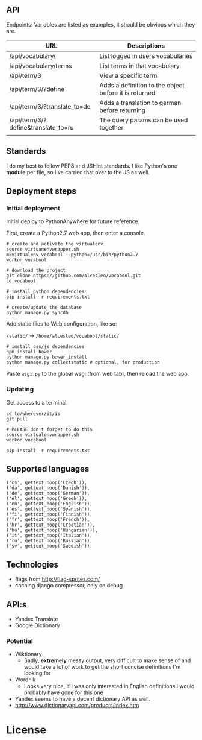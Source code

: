 ## API

Endpoints:
Variables are listed as examples, it should be obvious which they are.

|                 URL                 |                      Descriptions                     |
| ----------------------------------- | ----------------------------------------------------- |
| /api/vocabulary/                    | List logged in users vocabularies                     |
| /api/vocabulary/terms               | List terms in that vocabulary                         |
| /api/term/3                         | View a specific term                                  |
| /api/term/3/?define                 | Adds a definition to the object before it is returned |
| /api/term/3/?translate_to=de        | Adds a translation to german before returning         |
| /api/term/3/?define&translate_to=ru | The query params can be used together                 |
|                                     |                                                       |


## Standards

I do my best to follow PEP8 and JSHint standards. I like Python's one **module**
per file, so I've carried that over to the JS as well.

## Deployment steps

### Initial deployment

Initial deploy to PythonAnywhere for future reference.

First, create a Python2.7 web app, then enter a console.

    # create and activate the virtualenv
    source virtuanenvwrapper.sh
    mkvirtualenv vocabool --python=/usr/bin/python2.7
    workon vocabool

    # download the project
    git clone https://github.com/alcesleo/vocabool.git
    cd vocabool

    # install python dependencies
    pip install -r requirements.txt

    # create/update the database
    python manage.py syncdb

Add static files to Web configuration, like so:

`/static/` -> `/home/alcesleo/vocabool/static/`

    # install css/js dependencies
    npm install bower
    python manage.py bower_install
    python manage.py collectstatic # optional, for production

Paste `wsgi.py` to the global wsgi (from web tab), then reload the web app.

### Updating

Get access to a terminal.

    cd to/wherever/it/is
    git pull

    # PLEASE don't forget to do this
    source virtualenvwrapper.sh
    workon vocabool

    pip install -r requirements.txt


## Supported languages

    ('cs', gettext_noop('Czech')),
    ('da', gettext_noop('Danish')),
    ('de', gettext_noop('German')),
    ('el', gettext_noop('Greek')),
    ('en', gettext_noop('English')),
    ('es', gettext_noop('Spanish')),
    ('fi', gettext_noop('Finnish')),
    ('fr', gettext_noop('French')),
    ('hr', gettext_noop('Croatian')),
    ('hu', gettext_noop('Hungarian')),
    ('it', gettext_noop('Italian')),
    ('ru', gettext_noop('Russian')),
    ('sv', gettext_noop('Swedish')),

## Technologies

- flags from http://flag-sprites.com/
- caching django compressor, only on debug


## API:s

- Yandex Translate
- Google Dictionary

### Potential

- Wiktionary
    - Sadly, **extremely** messy output, very difficult to make sense of and
    would take a lot of work to get the short concise definitions I'm looking for
- Wordnik
    - Looks very nice, if I was only interested in English definitions I would
    probably have gone for this one
- Yandex seems to have a decent dictionary API as well.
- http://www.dictionaryapi.com/products/index.htm

# License

